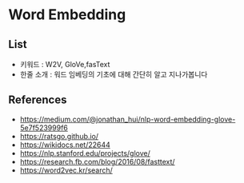 # Word Embedding

## List

- 키워드 : W2V, GloVe,fasText
- 한줄 소개 : 워드 임베딩의 기초에 대해 간단히 알고 지나가봅니다

## References

- https://medium.com/@jonathan_hui/nlp-word-embedding-glove-5e7f523999f6
- https://ratsgo.github.io/
- https://wikidocs.net/22644
- https://nlp.stanford.edu/projects/glove/
- https://research.fb.com/blog/2016/08/fasttext/
- https://word2vec.kr/search/

